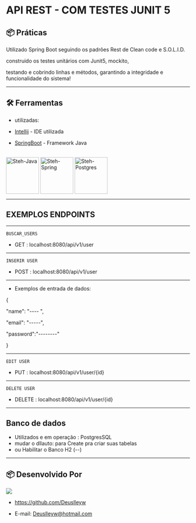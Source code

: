 # API REST - COM TESTES JUNIT 5


## 📦 Práticas

Utilizado Spring Boot seguindo os padrões Rest de Clean code e S.O.L.I.D.

construido os testes unitários com Junit5, mockito, 

testando e cobrindo 
linhas e métodos, garantindo a integridade e funcionalidade do sistema!

-----------------------------------------------------------------------------

## 🛠️ Ferramentas

* utilizadas:


* [Intellij](https://www.jetbrains.com/pt-br/idea/) - IDE utilizada
* [SpringBoot](https://spring.io/projects/spring-boot) - Framework Java

<div style="display: inline_block"><br>

  <img align="center" alt="Steh-Java" height="100" width="90" src="https://cdn.jsdelivr.net/gh/devicons/devicon/icons/java/java-original.svg">
  
  <img align="center" alt="Steh-Spring" height="100" width="90" src="https://cdn.jsdelivr.net/gh/devicons/devicon/icons/spring/spring-original-wordmark.svg">
  
  <img align="center" alt="Steh-Postgres" height="100" width="90" src="https://cdn.jsdelivr.net/gh/devicons/devicon/icons/postgresql/postgresql-original-wordmark.svg">


-----------------------------------------------------------------------------
## EXEMPLOS ENDPOINTS


------------------------------------------------------------------------------

    BUSCAR_USERS

* GET : localhost:8080/api/v1/user

------------------------------------------------------------------------------

    INSERIR USER

* POST : localhost:8080/api/v1/user

------------------------------------------------------------------------------

* Exemplos de entrada de dados:

{

"name": "---- ",

"email": "-----",

"password":"--------"

}

-------------------------------------------------------------------------------
    EDIT USER

* PUT : localhost:8080/api/v1/user/{id}

-------------------------------------------------------------------------------
    DELETE USER

* DELETE : localhost:8080/api/v1/user/{id}

-------------------------------------------------------------------------------

## Banco de dados

* Utilizados e em operação : PostgresSQL
* mudar o dllauto: para Create pra criar suas tabelas
* 
  ou Habilitar o Banco H2 (--)

------------------------------------------------------------------------------
## 📦 Desenvolvido Por

<image src = "https://github.com/Deuslleyw/gif/blob/main/DEUSLEY%20(2).gif?raw=true" >


* https://github.com/Deuslleyw


* E-mail: Deuslleyw@hotmail.com
